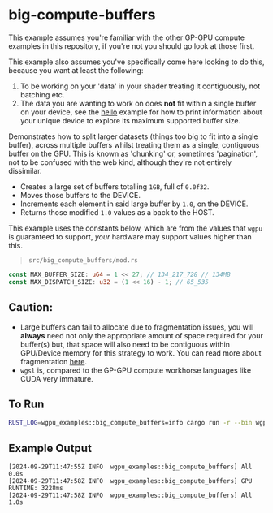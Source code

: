 # big-compute-buffers

This example assumes you're familiar with the other GP-GPU compute examples in this repository, if you're not you should go look at those first.

This example also assumes you've specifically come here looking to do this, because you want at least the following:
1. To be working on your 'data' in your shader treating it contiguously, not batching etc.
2. The data you are wanting to work on does **not** fit within a single buffer on your device, see the [hello](https://github.com/gfx-rs/wgpu/tree/trunk/examples/src/hello) example for how to print information about your unique device to explore its maximum supported buffer size.

Demonstrates how to split larger datasets (things too big to fit into a single buffer), across multiple buffers whilst treating them as a single, contiguous buffer on the GPU. This is known as 'chunking' or, sometimes 'pagination', not to be confused with the web kind, although they're not entirely dissimilar.

- Creates a large set of buffers totalling `1GB`, full of `0.0f32`.
- Moves those buffers to the DEVICE.
- Increments each element in said large buffer by `1.0`, on the DEVICE.
- Returns those modified `1.0` values as a back to the HOST.

This example uses the constants below, which are from the values that `wgpu` is guaranteed to support, _your_ hardware may support values higher than this.
>`src/big_compute_buffers/mod.rs`
```rust
const MAX_BUFFER_SIZE: u64 = 1 << 27; // 134_217_728 // 134MB
const MAX_DISPATCH_SIZE: u32 = (1 << 16) - 1; // 65_535
```

## Caution:
- Large buffers can fail to allocate due to fragmentation issues, you will **always** need not only the appropriate amount of space required for your buffer(s) but, that space will also need to be contiguous within GPU/Device memory for this strategy to work. You can read more about fragmentation [here](https://developer.nvidia.com/docs/drive/drive-os/archives/6.0.4/linux/sdk/common/topics/graphics_content/avoiding_memory_fragmentation.html).
- `wgsl` is, compared to the GP-GPU compute workhorse languages like CUDA very immature.

## To Run
```sh
RUST_LOG=wgpu_examples::big_compute_buffers=info cargo run -r --bin wgpu-examples -- big_compute_buffers
```

## Example Output
```
[2024-09-29T11:47:55Z INFO  wgpu_examples::big_compute_buffers] All 0.0s
[2024-09-29T11:47:58Z INFO  wgpu_examples::big_compute_buffers] GPU RUNTIME: 3228ms
[2024-09-29T11:47:58Z INFO  wgpu_examples::big_compute_buffers] All 1.0s
```
